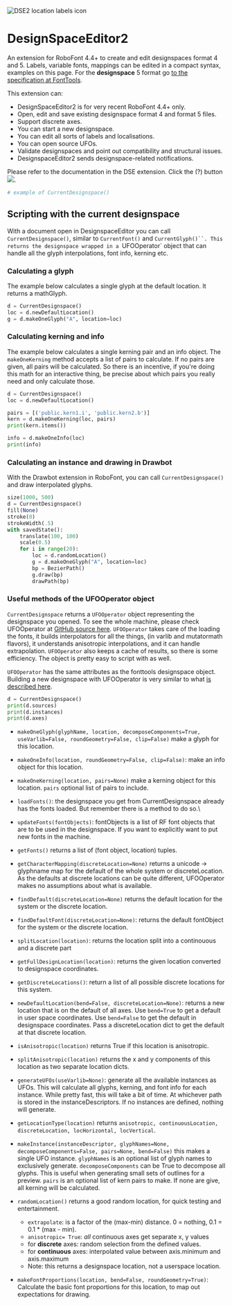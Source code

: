 
![DSE2 location labels icon](assets/toolbar_500_500_icon_location_labels.png)

DesignSpaceEditor2
==================

An extension for RoboFont 4.4+ to create and edit designspaces format 4 and 5. Labels, variable fonts, mappings can be edited in a compact syntax, examples on this page. For the **designspace** 5 format go [to the specification at FontTools](https://fonttools.readthedocs.io/en/latest/designspaceLib/index.html).

This extension can:

*   DesignSpaceEditor2 is for very recent RoboFont 4.4+ only.
*   Open, edit and save existing designspace format 4 and format 5 files.
*   Support discrete axes.
*   You can start a new designspace.
*   You can edit all sorts of labels and localisations.
*   You can open source UFOs.
*   Validate designspaces and point out compatibility and structural issues.
*   DesignspaceEditor2 sends designspace-related notifications.

Please refer to the documentation in the DSE extension. Click the (?) button
![](DesignspaceEditor2.roboFontExt/resources/anisotropic_instance_marked.jpg).

```python
# example of CurrentDesignspace()
```

## Scripting with the current designspace

With a document open in DesignspaceEditor you can call `CurrentDesignspace()`, similar to `CurrentFont()` and `CurrentGlyph()``. This returns the designspace wrapped in a `UFOOperator` object that can handle all the glyph interpolations, font info, kerning etc.

### Calculating a glyph

The example below calculates a single glyph at the default location. It returns a mathGlyph.

```python
d = CurrentDesignspace()
loc = d.newDefaultLocation()
g = d.makeOneGlyph("A", location=loc)
```

### Calculating kerning and info

The example below calculates a single kerning pair and an info object. The `makeOneKerning` method accepts a list of pairs to calculate. If no pairs are given, all pairs will be calculated. So there is an incentive, if you're doing this math for an interactive thing, be precise about which pairs you really need and only calculate those.

```python
d = CurrentDesignspace()
loc = d.newDefaultLocation()

pairs = [('public.kern1.i', 'public.kern2.b')]
kern = d.makeOneKerning(loc, pairs)
print(kern.items())

info = d.makeOneInfo(loc)
print(info)
```
### Calculating an instance and drawing in Drawbot

With the Drawbot extension in RoboFont, you can call `CurrentDesignspace()` and draw interpolated glyphs. 

```python
size(1000, 500)
d = CurrentDesignspace()
fill(None)
stroke(0)
strokeWidth(.5)
with savedState():
    translate(100, 100)
    scale(0.5)
    for i in range(20):
        loc = d.randomLocation()
        g = d.makeOneGlyph("A", location=loc)
        bp = BezierPath()
        g.draw(bp)
        drawPath(bp)
```

### Useful methods of the UFOOperator object

`CurrentDesignspace` returns a `UFOOperator` object representing the designspace you opened. To see the whole machine, please check UFOOperator at [GitHub source here](https://github.com/LettError/ufoProcessor/blob/master/Lib/ufoProcessor/ufoOperator.py). `UFOOperator` takes care of the loading the fonts, it builds interpolators for all the things, (in varlib and mutatormath flavors), it understands anisotropic interpolations, and it can handle extrapolation. `UFOOperator` also keeps a cache of results, so there is some efficiency. The object is pretty easy to script with as well.

`UFOOperator` has the same attributes as the fonttools designspace object. Building a new designspace with UFOOperator is very similar to what [is described here](https://fonttools.readthedocs.io/en/latest/designspaceLib/scripting.html).
```python
d = CurrentDesignspace()
print(d.sources)
print(d.instances)
print(d.axes)
```

* `makeOneGlyph(glyphName, location, decomposeComponents=True, useVarlib=False, roundGeometry=False, clip=False)` make a glyph for this location. 
* `makeOneInfo(location, roundGeometry=False, clip=False)`: make an info object for this location.
* `makeOneKerning(location, pairs=None)` make a kerning object for this location. `pairs` optional list of pairs to include.


* `loadFonts()`: the designspace you get from CurrentDesignspace already has the fonts loaded. But remember there is a method to do so.\
* `updateFonts(fontObjects)`: fontObjects is a list of RF font objects that are to be used in the designspace. If you want to explicitly want to put new fonts in the machine.
* `getFonts()` returns a list of (font object, location) tuples.
* `getCharacterMapping(discreteLocation=None)` returns a unicode -> glyphname map for the default of the whole system or discreteLocation. As the defaults at discrete locations can be quite different, UFOOperator makes no assumptions about what is available.
* `findDefault(discreteLocation=None)` returns the default location for the system or the discrete location.
* `findDefaultFont(discreteLocation=None)`:  returns the default fontObject for the system or the discrete location.
* `splitLocation(location)`: returns the location split into a continouous and a discrete part
* `getFullDesignLocation(location)`: returns the given location converted to designspace coordinates.
* `getDiscreteLocations()`: return a list of all possible discrete locations for this system.
* `newDefaultLocation(bend=False, discreteLocation=None)`: returns a new location that is on the default of all axes. Use `bend=True` to get a default in user space coordinates. Use `bend=False` to get the default in designspace coordinates. Pass a discreteLocation dict to get the default at that discrete location.
* `isAnisotropic(location)` returns True if this location is anisotropic.
* `splitAnisotropic(location)` returns the x and y components of this location as two separate location dicts.
* `generateUFOs(useVarlib=None)`: generate all the available instances as UFOs. This will calculate all glyphs, kerning, and font info for each instance. While pretty fast, this will take a bit of time. At whichever path is stored in the instanceDescriptors. If no instances are defined, nothing will generate.
* `getLocationType(location)` returns `anisotropic, continuousLocation, discreteLocation, locHorizontal, locVertical`.
* `makeInstance(instanceDescriptor, glyphNames=None, decomposeComponents=False, pairs=None, bend=False)` this makes a single UFO instance. `glyphNames` is an optional list of glyph names to exclusively generate. `decomposeComponents` can be True to decompose all glyphs. This is useful when generating small sets of outlines for a preview. `pairs` is an optional list of kern pairs to make. If none are give, all kerning will be calculated.
* `randomLocation()` returns a good random location, for quick testing and entertainment.
  * `extrapolate`: is a factor of the (max-min) distance. 0 = nothing, 0.1 = 0.1 * (max - min).
  * `anisotropic= True`: *all* continuous axes get separate x, y values
  * for **discrete** axes: random selection from the defined values.
  * for **continuous** axes: interpolated value between axis.minimum and axis.maximum
  * Note: this returns a designspace location, not a userspace location.
* `makeFontProportions(location, bend=False, roundGeometry=True)`: Calculate the basic font proportions for this location, to map out expectations for drawing.
